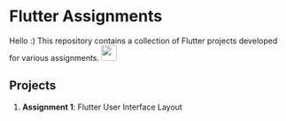 # Flutter Assignments

Hello :) This repository contains a collection of Flutter projects developed for various assignments. <img src="https://emojis.slackmojis.com/emojis/images/1621024394/39092/cat-roll.gif?1621024394" width="28" />

## Projects

1. **Assignment 1**: Flutter User Interface Layout

